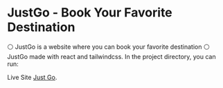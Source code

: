 # JustGo - Book Your Favorite Destination

⚪ JustGo is a website where you can book your favorite destination
⚪ JustGo made with react and tailwindcss.
In the project directory, you can run:


Live Site [Just Go](https://justgo-website-a1f3f.web.app/home).

